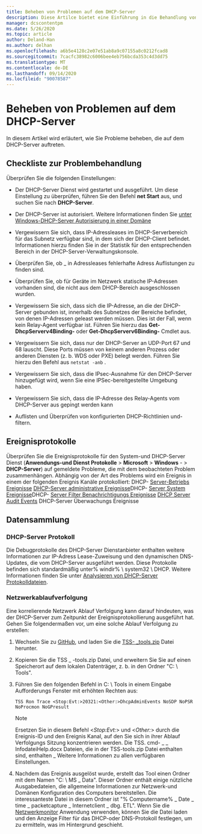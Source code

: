 ```yaml
---
title: Beheben von Problemen auf dem DHCP-Server
description: Diese Artilce bietet eine Einführung in die Behandlung von Problemen auf dem DHCP-Server und das Sammeln von Daten.
manager: dcscontentpm
ms.date: 5/26/2020
ms.topic: article
author: Deland-Han
ms.author: delhan
ms.openlocfilehash: a6b5e4128c2e07e51ab8a9c07155a8c0212fcad8
ms.sourcegitcommit: 7cacfc38982c6006bee4eb756bcda353c4d3dd75
ms.translationtype: MT
ms.contentlocale: de-DE
ms.lasthandoff: 09/14/2020
ms.locfileid: "90078587"
---
```

# <a name="troubleshoot-problems-on-the-dhcp-server"></a>Beheben von Problemen auf dem DHCP-Server

In diesem Artikel wird erläutert, wie Sie Probleme beheben, die auf dem DHCP-Server auftreten.

## <a name="troubleshooting-checklist"></a>Checkliste zur Problembehandlung

Überprüfen Sie die folgenden Einstellungen:

  - Der DHCP-Server Dienst wird gestartet und ausgeführt. Um diese Einstellung zu überprüfen, führen Sie den Befehl **net Start** aus, und suchen Sie nach **DHCP-Server**.

  - Der DHCP-Server ist autorisiert. Weitere Informationen finden Sie [unter Windows-DHCP-Server Autorisierung in einer Domäne](/openspecs/windows_protocols/ms-dhcpe/56f8870b-a7c1-4db1-8a86-f69079fe5077)

  - Vergewissern Sie sich, dass IP-Adressleases im DHCP-Serverbereich für das Subnetz verfügbar sind, in dem sich der DHCP-Client befindet. Informationen hierzu finden Sie in der Statistik für den entsprechenden Bereich in der DHCP-Server-Verwaltungskonsole.

  - Überprüfen Sie, ob \_ in Adressleases fehlerhafte Adress Auflistungen zu finden sind.

  - Überprüfen Sie, ob für Geräte im Netzwerk statische IP-Adressen vorhanden sind, die nicht aus dem DHCP-Bereich ausgeschlossen wurden.

  - Vergewissern Sie sich, dass sich die IP-Adresse, an die der DHCP-Server gebunden ist, innerhalb des Subnetzes der Bereiche befindet, von denen IP-Adressen geleast werden müssen. Dies ist der Fall, wenn kein Relay-Agent verfügbar ist. Führen Sie hierzu das **Get-DhcpServerv4Binding-** oder **Get-DhcpServerv6Binding-** Cmdlet aus.

  - Vergewissern Sie sich, dass nur der DHCP-Server an UDP-Port 67 und 68 lauscht. Diese Ports müssen von keinem anderen Prozess oder anderen Diensten (z. b. WDS oder PXE) belegt werden. Führen Sie hierzu den Befehl aus `netstat -anb` .

  - Vergewissern Sie sich, dass die IPsec-Ausnahme für den DHCP-Server hinzugefügt wird, wenn Sie eine IPSec-bereitgestellte Umgebung haben.

  - Vergewissern Sie sich, dass die IP-Adresse des Relay-Agents vom DHCP-Server aus gepingt werden kann

  - Auflisten und Überprüfen von konfigurierten DHCP-Richtlinien und-filtern.

## <a name="event-logs"></a>Ereignisprotokolle

Überprüfen Sie die Ereignisprotokolle für den System-und DHCP-Server Dienst (**Anwendungs-und Dienst Protokolle** \> **Microsoft** \> **Windows** - \> **DHCP-Server**) auf gemeldete Probleme, die mit dem beobachteten Problem zusammenhängen.
Abhängig von der Art des Problems wird ein Ereignis in einem der folgenden Ereignis Kanäle protokolliert: DHCP- [Server-Betriebs Ereignisse](/previous-versions/windows/it-pro/windows-server-2012-r2-and-2012/dn800668\(v=ws.11\)) 
 [DHCP-Server administrative Ereignisse](/previous-versions/windows/it-pro/windows-server-2012-r2-and-2012/dn800668\(v=ws.11\))DHCP- 
 [Server System Ereignisse](/previous-versions/windows/it-pro/windows-server-2012-r2-and-2012/dn800668\(v=ws.11\))DHCP- 
 [Server Filter Benachrichtigungs Ereignisse](/previous-versions/windows/it-pro/windows-server-2012-r2-and-2012/dn800668\(v=ws.11\)) 
 [DHCP Server Audit Events](/previous-versions/windows/it-pro/windows-server-2012-r2-and-2012/dn800668\(v=ws.11\)) DHCP-Server Überwachungs Ereignisse

## <a name="data-collection"></a>Datensammlung

### <a name="dhcp-server-log"></a>DHCP-Server Protokoll

Die Debugprotokolle des DHCP-Server Dienstanbieter enthalten weitere Informationen zur IP-Adress Lease-Zuweisung und den dynamischen DNS-Updates, die vom DHCP-Server ausgeführt werden. Diese Protokolle befinden sich standardmäßig unter% windir% \\ system32 \\ DHCP.
Weitere Informationen finden Sie unter [Analysieren von DHCP-Server Protokolldateien](/previous-versions/windows/it-pro/windows-server-2008-R2-and-2008/dd183591\(v=ws.10\)).

### <a name="network-trace"></a>Netzwerkablaufverfolgung

Eine korrelierende Netzwerk Ablauf Verfolgung kann darauf hindeuten, was der DHCP-Server zum Zeitpunkt der Ereignisprotokollierung ausgeführt hat. Gehen Sie folgendermaßen vor, um eine solche Ablauf Verfolgung zu erstellen:

1.  Wechseln Sie zu [GitHub](https://github.com/CSS-Windows/WindowsDiag/tree/master/ALL/TSS), und laden Sie die [TSS- \_tools.zip](https://github.com/CSS-Windows/WindowsDiag/blob/master/ALL/TSS/tss_tools.zip) Datei herunter.

2.  Kopieren Sie die TSS \_ -tools.zip Datei, und erweitern Sie Sie auf einen Speicherort auf dem lokalen Datenträger, z. b. in den Ordner "C: \\ Tools".

3.  Führen Sie den folgenden Befehl in C: \\ Tools in einem Eingabe Aufforderungs Fenster mit erhöhten Rechten aus:
    ```console
    TSS Ron Trace <Stop:Evt:>20321:<Other:>DhcpAdminEvents NoSDP NoPSR NoProcmon NoGPresult
    ```

    >[!Note]
    >Ersetzen Sie in diesem Befehl \<*Stop:Evt:*\> und \<*Other:*\> durch die Ereignis-ID und den Ereignis Kanal, auf den Sie sich in ihrer Ablauf Verfolgungs Sitzung konzentrieren werden.
    >Die TSS. cmd- \_ \_ InfodateiHelp.docx Dateien, die in der TSS-tools.zip Datei enthalten sind, enthalten \_ Weitere Informationen zu allen verfügbaren Einstellungen.

4.  Nachdem das Ereignis ausgelöst wurde, erstellt das Tool einen Ordner mit dem Namen "C: \\ MS \_ Data". Dieser Ordner enthält einige nützliche Ausgabedateien, die allgemeine Informationen zur Netzwerk-und Domänen Konfiguration des Computers bereitstellen.
    Die interessanteste Datei in diesem Ordner ist "% Computername% \_ Date \_ time \_ packetcapture \_ Internetclient \_ dbg. ETL".
    Wenn Sie die [Netzwerkmonitor](https://www.microsoft.com/download/4865) Anwendung verwenden, können Sie die Datei laden und den Anzeige Filter für das DHCP-oder DNS-Protokoll festlegen, um zu ermitteln, was im Hintergrund geschieht.